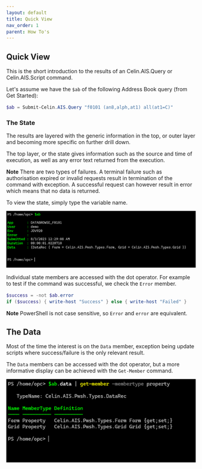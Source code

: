 ```yaml
---
layout: default
title: Quick View
nav_order: 1
parent: How To's
---
```


## Quick View

This is the short introduction to the results of an Celin.AIS.Query or Celin.AIS.Script command.

Let's assume we have the `$ab` of the following Address Book query (from Get Started):

```powershell
$ab = Submit-Celin.AIS.Query "f0101 (an8,alph,at1) all(at1=C)"
```

### The State

The results are layered with the generic information in the top, or outer layer and becoming more specific on further drill down.

The top layer, or the state gives information such as the source and time of execution, as well as any error text returned from the execution.

**Note** There are two types of failures.  A terminal failure such as authorisation expired or invalid requests result in termination of the command with exception.  A successful request can however result in error which means that no data is returned.

To view the state, simply type the variable name.

![State Result](../img/result-state.png)

Individual state members are accessed with the dot operator.  For example to test if the command was successful, we check the `Error` member.

```powershell
$success = -not $ab.error
if ($success) { write-host "Success" } else { write-host "Failed" }
```

**Note** PowerShell is not case sensitive, so `Error` and `error` are equivalent.

## The Data

Most of the time the interest is on the `Data` member, exception being update scripts where success/failure is the only relevant result.

The `Data` members can be accessed with the dot operator, but a more informative display can be achieved with the `Get-Member` command.

![Data Result](../img/result-data.png)

